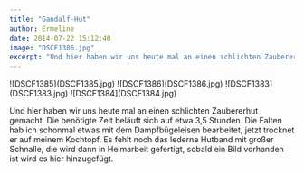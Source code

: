 ```yaml
---
title: "Gandalf-Hut"
author: Ermeline
date: 2014-07-22 15:12:40
image: "DSCF1386.jpg"
excerpt: "Und hier haben wir uns heute mal an einen schlichten Zaubererhut gemacht."
---
```


<div class="slideshow_portrait">
![DSCF1385](DSCF1385.jpg)
![DSCF1386](DSCF1386.jpg)
![DSCF1383](DSCF1383.jpg)
![DSCF1384](DSCF1384.jpg)
</div>
  
Und hier haben wir uns heute mal an einen schlichten Zaubererhut gemacht. Die benötigte Zeit beläuft sich auf etwa 3,5 Stunden. Die Falten hab ich schonmal etwas mit dem Dampfbügeleisen bearbeitet, jetzt trocknet er auf meinem Kochtopf. Es fehlt noch das lederne Hutband mit großer Schnalle, die wird dann in Heimarbeit gefertigt, sobald ein Bild vorhanden ist wird es hier hinzugefügt.
